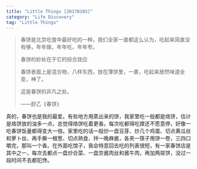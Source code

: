 ```yaml
---
title: "Little Things [20170103]"
category: "Life Discovery"
tag: "Little Things"
---
```


> 春饼是北京吃食中最好吃的一种，我们全家一直都这么认为，吃起来简直没有够，年年做，年年吃，年年夸。
>
>春饼的妙处在于它的综合效应
>
>春饼表面上是混合物，八样东西，放在薄饼里，一裹，吃起来居然味道全变，神了。
>
>这是春饼的非凡之处。
>
>——舒乙《春饼》

真的，春饼也是我的最爱。有些地方用蒸出来的饼，我家里吃一般都是烙饼，估计是烙饼放的油多一点，总觉得烙饼吃着更香。每次吃都得吃撑还不愿意停，好像一吃春饼饭量都得变大一倍。家里吃的话一般炒一盘豆芽、炒几个鸡蛋、切点黄瓜丝和萝卜丝、再手撕一根葱、切点熟食、拌一晚麻酱，各夹一筷子用饼一卷，三四口嚼完，那叫一个香。在外面吃馆子，我会特意回去吃的列表很短，有一家春饼店是其中之一，每次去都点一盘炒合菜、一盘京酱肉丝和酱牛肉，再加两屉饼，没过一段时间不去都犯馋。